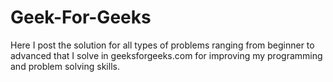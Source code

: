 # Geek-For-Geeks

Here I post the solution for all types of problems
ranging from beginner to advanced that I solve in 
geeksforgeeks.com for improving my programming and
problem solving skills.